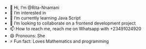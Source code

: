 - 👋 Hi, I’m @Rita-Nnamani
- 👀 I’m interested in 
- 🌱 I’m currently learning Java Script
- 💞️ I’m looking to collaborate on a frontend development project
- 📫 How to reach me, reach me on Whatsapp with +23491024920
- 😄 Pronouns: She
- ⚡ Fun fact: Loves Mathematics and programming

<!---
Rita-Nnamani/Rita-Nnamani is a ✨ special ✨ repository because its `README.md` (this file) appears on your GitHub profile.
You can click the Preview link to take a look at your changes.
--->
